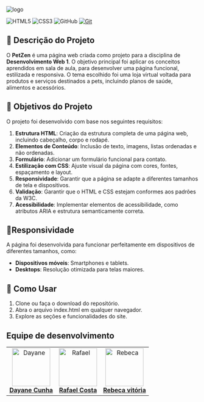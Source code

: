 ![logo](https://github.com/user-attachments/assets/f94f10fd-c6bc-4c29-9381-4528bfb66999)

![HTML5](https://img.shields.io/badge/html5-%23E34F26.svg?style=for-the-badge&logo=html5&logoColor=white)
![CSS3](https://img.shields.io/badge/css3-%231572B6.svg?style=for-the-badge&logo=css3&logoColor=white)
![GitHub](https://img.shields.io/badge/GitHub-000?style=for-the-badge&logo=github&logoColor=30A3DC)
[![Git](https://img.shields.io/badge/Git-000?style=for-the-badge&logo=git&logoColor=E94D5F)](https://git-scm.com/doc)

## 📖 Descrição do Projeto
O **PetZen** é uma página web criada como projeto para a disciplina de **Desenvolvimento Web 1**. O objetivo principal foi aplicar os conceitos aprendidos em sala de aula, para desenvolver uma página funcional, estilizada e responsiva. O tema escolhido foi uma loja virtual voltada para produtos e serviços destinados a pets, incluindo planos de saúde, alimentos e acessórios.

## 🎯 Objetivos do Projeto
O projeto foi desenvolvido com base nos seguintes requisitos:
1. **Estrutura HTML**: Criação da estrutura completa de uma página web, incluindo cabeçalho, corpo e rodapé.
2. **Elementos de Conteúdo**: Inclusão de texto, imagens, listas ordenadas e não ordenadas.
3. **Formulário**: Adicionar um formulário funcional para contato.
4. **Estilização com CSS**: Ajuste visual da página com cores, fontes, espaçamento e layout.
5. **Responsividade**: Garantir que a página se adapte a diferentes tamanhos de tela e dispositivos.
6. **Validação**: Garantir que o HTML e CSS estejam conformes aos padrões da W3C.
7. **Acessibilidade**: Implementar elementos de acessibilidade, como atributos ARIA e estrutura semanticamente correta.

 ## 📱Responsividade
A página foi desenvolvida para funcionar perfeitamente em dispositivos de diferentes tamanhos, como:
- **Dispositivos móveis**: Smartphones e tablets.
- **Desktops**: Resolução otimizada para telas maiores.

## 📌 Como Usar
1. Clone ou faça o download do repositório.
2. Abra o arquivo index.html em qualquer navegador.
3. Explore as seções e funcionalidades do site.

## Equipe de desenvolvimento
<table>
  <tr>
    <td align="center">
      <a href="https://github.com/daycunha">
        <img src="https://avatars.githubusercontent.com/u/126929353?v=4" width="100px;" alt="Dayane"/>
        <br>
        <b>Dayane Cunha</b>
      </a>
    </td>
    <td align="center">
      <a href="https://github.com/rafacostadev">
        <img src="https://avatars.githubusercontent.com/u/74886393?v=4" width="100px;" alt="Rafael"/>
        <br>
        <b>Rafael Costa</b>
      </a>
    </td>
    <td align="center">
      <a href="https://github.com/Rebecavitoria45">
        <img src="https://avatars.githubusercontent.com/u/117654851?v=4" width="100px;" alt="Rebeca"/>
        <br>
        <b>Rebeca vitória</b>
      </a>
    </td>
   
  </tr>
</table>
